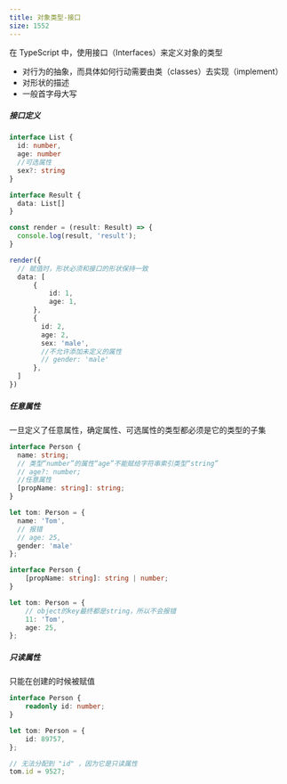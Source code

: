 ```yaml
---
title: 对象类型-接口
size: 1552
---
```

在 TypeScript 中，使用接口（Interfaces）来定义对象的类型

- 对行为的抽象，而具体如何行动需要由类（classes）去实现（implement）
- 对形状的描述
- 一般首字母大写

##### 接口定义

```typescript
interface List {
  id: number,
  age: number
  //可选属性
  sex?: string
}

interface Result {
  data: List[]
}

const render = (result: Result) => {
  console.log(result, 'result');
}

render({
  // 赋值时，形状必须和接口的形状保持一致
  data: [
      {
          id: 1,
          age: 1,
      },
      {
        id: 2,
        age: 2,
        sex: 'male',
        //不允许添加未定义的属性
        // gender: 'male'
      },
  ]
})
```

##### 任意属性

一旦定义了任意属性，确定属性、可选属性的类型都必须是它的类型的子集

```typescript
interface Person {
  name: string;
  // 类型“number”的属性“age”不能赋给字符串索引类型“string”
  // age?: number;
  //任意属性
  [propName: string]: string;
}

let tom: Person = {
  name: 'Tom',
  // 报错
  // age: 25,
  gender: 'male'
};
```

```typescript
interface Person {
    [propName: string]: string | number;
}

let tom: Person = {
    // object的key最终都是string，所以不会报错
    11: 'Tom',
    age: 25,
};
```

##### 只读属性

只能在创建的时候被赋值

```typescript
interface Person {
    readonly id: number;
}

let tom: Person = {
    id: 89757,
};

// 无法分配到 "id" ，因为它是只读属性
tom.id = 9527;
```

